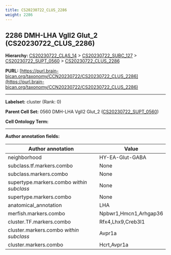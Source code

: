 ```yaml
---
title: CS20230722_CLUS_2286
weight: 2286
---
```

## 2286 DMH-LHA Vgll2 Glut_2 (CS20230722_CLUS_2286)
<b>Hierarchy: </b>
[CS20230722_CLAS_14](../CS20230722_CLAS_14) >
[CS20230722_SUBC_127](../CS20230722_SUBC_127) >
[CS20230722_SUPT_0560](../CS20230722_SUPT_0560) >
[CS20230722_CLUS_2286](../CS20230722_CLUS_2286)

**PURL:** [https://purl.brain-bican.org/taxonomy/CCN20230722/CS20230722_CLUS_2286](https://purl.brain-bican.org/taxonomy/CCN20230722/CS20230722_CLUS_2286)

---


**Labelset:** cluster (Rank: 0)

**Parent Cell Set:** 0560 DMH-LHA Vgll2 Glut_2 ([CS20230722_SUPT_0560](../CS20230722_SUPT_0560))



**Cell Ontology Term:** 

[MARKER GENES.]: #


---

[TRANSFERRED ANNOTATIONS.]: #


[AUTHOR ANNOTATION FIELDS.]: #


**Author annotation fields:**

| Author annotation | Value |
|-------------------|-------|
|neighborhood|HY-EA-Glut-GABA|
|subclass.tf.markers.combo|None|
|subclass.markers.combo|None|
|supertype.markers.combo _within subclass_|None|
|supertype.markers.combo|None|
|anatomical_annotation|LHA|
|merfish.markers.combo|Npbwr1,Hmcn1,Arhgap36|
|cluster.TF.markers.combo|Rfx4,Lhx9,Creb3l1|
|cluster.markers.combo _within subclass_|Avpr1a|
|cluster.markers.combo|Hcrt,Avpr1a|
